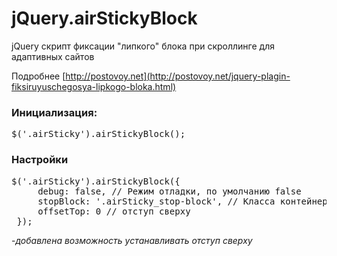# jQuery.airStickyBlock

jQuery скрипт фиксации "липкого" блока при скроллинге для адаптивных сайтов

Подробнее [http://postovoy.net](http://postovoy.net/jquery-plagin-fiksiruyuschegosya-lipkogo-bloka.html)

### Инициализация: 
<pre>
$('.airSticky').airStickyBlock();
</pre>

### Настройки
<pre>
$('.airSticky').airStickyBlock({
     debug: false, // Режим отладки, по умолчанию false
     stopBlock: '.airSticky_stop-block', // Класса контейнера, в котором находится сетка, по умолчанию .airSticky_stop-block
     offsetTop: 0 // отступ сверху
 });
</pre>

-*добавлена возможность устанавливать отступ сверху*